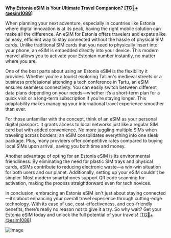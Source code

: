 **Why Estonia eSIM is Your Ultimate Travel Companion? [[TG💪+ @esim1088](https://t.me/s/esim1088)]**

When planning your next adventure, especially in countries like Estonia where digital innovation is at its peak, having the right mobile solution can make all the difference. An eSIM for Estonia offers travelers and expats alike an easy, efficient way to stay connected without the hassle of physical SIM cards. Unlike traditional SIM cards that you need to physically insert into your phone, an eSIM is embedded directly into your device. This modern marvel allows you to activate your Estonian number instantly, no matter where you are.

One of the best parts about using an Estonia eSIM is the flexibility it provides. Whether you're a tourist exploring Tallinn's medieval streets or a business professional attending a tech conference in Tartu, an eSIM ensures seamless connectivity. You can easily switch between different data plans depending on your needs—whether it’s a short-term plan for a quick visit or a long-term subscription if you’re staying longer. This adaptability makes managing your international travel experience smoother than ever.

For those unfamiliar with the concept, think of an eSIM as your personal digital passport. It grants access to local networks just like a regular SIM card but with added convenience. No more juggling multiple SIMs when traveling across borders; an eSIM consolidates everything into one sleek package. Plus, many providers offer competitive rates compared to buying local SIMs upon arrival, saving you both time and money.

Another advantage of opting for an Estonia eSIM is its environmental friendliness. By eliminating the need for plastic SIM trays and physical cards, eSIMs contribute to reducing electronic waste—a win-win situation for both users and our planet. Additionally, setting up your eSIM couldn’t be simpler. Most modern smartphones support QR code scanning for activation, making the process straightforward even for tech novices.

In conclusion, embracing an Estonia eSIM isn't just about staying connected—it’s about enhancing your overall travel experience through cutting-edge technology. With its ease of use, cost-effectiveness, and eco-friendly benefits, there’s really no reason not to give it a try. So why wait? Get your Estonia eSIM today and unlock the full potential of your travels! [[TG💪+ @esim1088](https://t.me/s/esim1088)]

![Image](https://i.postimg.cc/Y0z9fWf4/image.png)